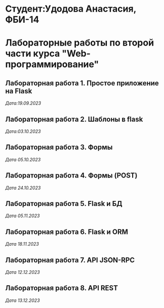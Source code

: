 # Студент:Удодова Анастасия, ФБИ-14

# Лабораторные работы по второй части курса "Web-программирование"

## Лабораторная работа 1. Простое приложение на Flask

*Дата:19.09.2023*

## Лабораторная работа 2. Шаблоны в flask

*Дата:03.10.2023*

## Лабораторная работа 3. Формы

*Дата 05.10.2023*

## Лабораторная работа 4. Формы (POST)

*Дата 24.10.2023*

## Лабораторная работа 5. Flask и БД

*Дата 05.11.2023*

## Лабораторная работа 6. Flask и ORM

*Дата 18.11.2023*

## Лабораторная работа 7. API JSON-RPC

*Дата 12.12.2023*

## Лабораторная работа 8. API REST

*Дата 13.12.2023*
